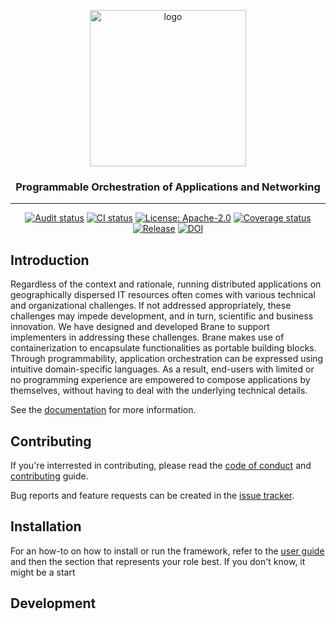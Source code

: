 <p align="center">
  <img src="https://raw.githubusercontent.com/onnovalkering/brane/master/contrib/assets/logo.png" alt="logo" width="250"/>
  <h3 align="center">Programmable Orchestration of Applications and Networking</h3>
</p>

----

<span align="center">

  [![Audit status](https://github.com/epi-project/brane/workflows/Audit/badge.svg)](https://github.com/epi-project/brane/actions)
  [![CI status](https://github.com/epi-project/brane/workflows/CI/badge.svg)](https://github.com/epi-project/brane/actions)
  [![License: Apache-2.0](https://img.shields.io/github/license/epi-project/brane.svg)](https://github.com/epi-project/brane/blob/master/LICENSE)
  [![Coverage status](https://coveralls.io/repos/github/epi-project/brane/badge.svg)](https://coveralls.io/github/epi-project/brane)
  [![Release](https://img.shields.io/github/release/epi-project/brane.svg)](https://github.com/epi-project/brane/releases/latest)
  [![DOI](https://zenodo.org/badge/DOI/10.5281/zenodo.3890928.svg)](https://doi.org/10.5281/zenodo.3890928)

</span>

## Introduction

Regardless of the context and rationale, running distributed applications on geographically dispersed IT resources often comes with various technical and organizational challenges. If not addressed appropriately, these challenges may impede development, and in turn, scientific and business innovation. We have designed and developed Brane to support implementers in addressing these challenges. Brane makes use of containerization to encapsulate functionalities as portable building blocks. Through programmability, application orchestration can be expressed using intuitive domain-specific languages. As a result, end-users with limited or no programming experience are empowered to compose applications by themselves, without having to deal with the underlying technical details.

See the [documentation](https://wiki.enablingpersonalizedinterventions.nl) for more information.


## Contributing
If you're interrested in contributing, please read the [code of conduct](.github/CODE_OF_CONDUCT.md) and [contributing](.github/CONTRIBUTING.md) guide.

Bug reports and feature requests can be created in the [issue tracker](https://github.com/epi-project/brane/issues).


## Installation
For an how-to on how to install or run the framework, refer to the [user guide](https://wiki.enablingpersonalizedinterventions.nl/user-guide) and then the section that represents your role best. If you don't know, it might be a start 


## Development

